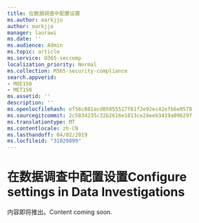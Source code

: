 ```yaml
---
title: 在数据调查中配置设置
ms.author: markjjo
author: markjjo
manager: laurawi
ms.date: ''
ms.audience: Admin
ms.topic: article
ms.service: O365-seccomp
localization_priority: Normal
ms.collection: M365-security-compliance
search.appverid:
- MOE150
- MET150
ms.assetid: ''
description: ''
ms.openlocfilehash: ef56c881acd05855517f61f2e92ec42efb6e8578
ms.sourcegitcommit: 2c5834235c32b2616e1813ce24eeb3419a09629f
ms.translationtype: MT
ms.contentlocale: zh-CN
ms.lasthandoff: 04/02/2019
ms.locfileid: "31029899"
---
```

# <a name="configure-settings-in-data-investigations"></a><span data-ttu-id="bd74a-102">在数据调查中配置设置</span><span class="sxs-lookup"><span data-stu-id="bd74a-102">Configure settings in Data Investigations</span></span>

<span data-ttu-id="bd74a-103">内容即将推出。</span><span class="sxs-lookup"><span data-stu-id="bd74a-103">Content coming soon.</span></span>